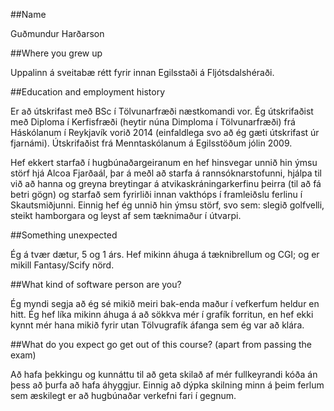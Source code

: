 ##Name

Guðmundur Harðarson

##Where you grew up

Uppalinn á sveitabæ rétt fyrir innan Egilsstaði á Fljótsdalshéraði.

##Education and employment history

Er að útskrifast með BSc í Tölvunarfræði næstkomandi vor.
Ég útskrifaðist með Diploma í Kerfisfræði (heytir núna Dimploma í Tölvunarfræði) frá Háskólanum í Reykjavík vorið 2014 (einfaldlega svo að ég gæti útskrifast úr fjarnámi).
Útskrifaðist frá Menntaskólanum á Egilsstöðum jólin 2009.

Hef ekkert starfað í hugbúnaðargeiranum en hef hinsvegar unnið hin ýmsu störf hjá Alcoa Fjarðaál, þar á meðl að starfa á rannsóknarstofunni, hjálpa til við að hanna og greyna breytingar á atvikaskráningarkerfinu þeirra (til að fá betri gögn) og starfað sem fyrirliði innan vakthóps í framleiðslu ferlinu í Skautsmiðjunni.
Einnig hef ég unnið hin ýmsu störf, svo sem: slegið golfvelli, steikt hamborgara og leyst af sem tæknimaður í útvarpi. 

##Something unexpected

Ég á tvær dætur, 5 og 1 árs. Hef mikinn áhuga á tæknibrellum og CGI; og er mikill Fantasy/Scify nörd.

##What kind of software person are you?

Ég myndi segja að ég sé mikið meiri bak-enda maður í vefkerfum heldur en hitt. Ég hef líka mikinn áhuga á að sökkva mér í grafík forritun, en hef ekki kynnt mér hana mikið fyrir utan Tölvugrafík áfanga sem ég var að klára.

##What do you expect go get out of this course?
(apart from passing the exam)

Að hafa þekkingu og kunnáttu til að geta skilað af mér fullkeyrandi kóða án þess að þurfa að hafa áhyggjur. Einnig að dýpka skilning minn á þeim ferlum sem æskilegt er að hugbúnaðar verkefni fari í gegnum.

